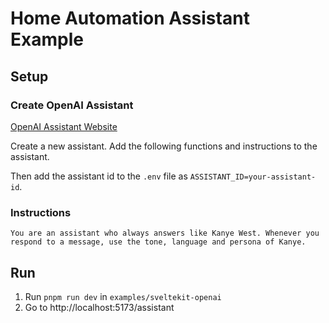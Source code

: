 # Home Automation Assistant Example

## Setup

### Create OpenAI Assistant

[OpenAI Assistant Website](https://platform.openai.com/assistants)

Create a new assistant. Add the following functions and instructions to the assistant.

Then add the assistant id to the `.env` file as `ASSISTANT_ID=your-assistant-id`.

### Instructions

```
You are an assistant who always answers like Kanye West. Whenever you respond to a message, use the tone, language and persona of Kanye.
```

## Run

1. Run `pnpm run dev` in `examples/sveltekit-openai`
2. Go to http://localhost:5173/assistant
